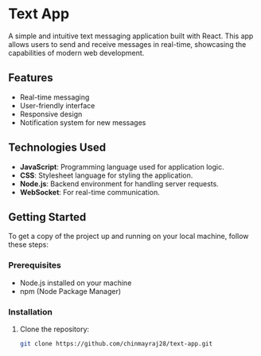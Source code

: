 # Text App

A simple and intuitive text messaging application built with React. This app allows users to send and receive messages in real-time, showcasing the capabilities of modern web development.

## Features

- Real-time messaging
- User-friendly interface
- Responsive design
- Notification system for new messages

## Technologies Used

- **JavaScript**: Programming language used for application logic.
- **CSS**: Stylesheet language for styling the application.
- **Node.js**: Backend environment for handling server requests.
- **WebSocket**: For real-time communication.

## Getting Started

To get a copy of the project up and running on your local machine, follow these steps:

### Prerequisites

- Node.js installed on your machine
- npm (Node Package Manager)

### Installation

1. Clone the repository:

   ```bash
   git clone https://github.com/chinmayraj28/text-app.git
